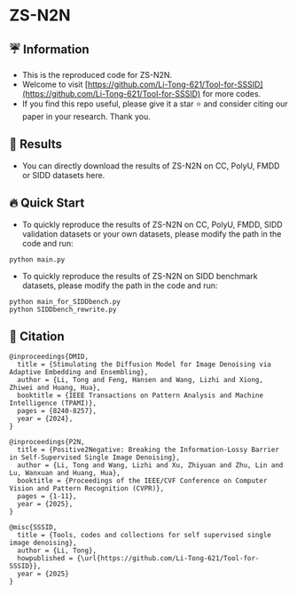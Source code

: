 # ZS-N2N

## ☔ Information
- This is the reproduced code for ZS-N2N.
- Welcome to visit [https://github.com/Li-Tong-621/Tool-for-SSSID](https://github.com/Li-Tong-621/Tool-for-SSSID) for more codes.
- If you find this repo useful, please give it a star ⭐ and consider citing our paper in your research. Thank you.

  
## 🚀 Results
- You can directly download the results of ZS-N2N on CC, PolyU, FMDD or SIDD datasets here.


## 🔥 Quick Start

- To quickly reproduce the results of ZS-N2N on CC, PolyU, FMDD, SIDD validation datasets or your own datasets, please modify the path in the code and run:
```
python main.py
```

- To quickly reproduce the results of ZS-N2N on SIDD benchmark datasets, please modify the path in the code and run:
```
python main_for_SIDDbench.py
python SIDDbench_rewrite.py
```


## 🌹 Citation


```
@inproceedings{DMID,
  title = {Stimulating the Diffusion Model for Image Denoising via Adaptive Embedding and Ensembling},
  author = {Li, Tong and Feng, Hansen and Wang, Lizhi and Xiong, Zhiwei and Huang, Hua},
  booktitle = {IEEE Transactions on Pattern Analysis and Machine Intelligence (TPAMI)},
  pages = {8240-8257},
  year = {2024},
}
```


```
@inproceedings{P2N,
  title = {Positive2Negative: Breaking the Information-Lossy Barrier in Self-Supervised Single Image Denoising},
  author = {Li, Tong and Wang, Lizhi and Xu, Zhiyuan and Zhu, Lin and Lu, Wanxuan and Huang, Hua},
  booktitle = {Proceedings of the IEEE/CVF Conference on Computer Vision and Pattern Recognition (CVPR)},
  pages = {1-11},
  year = {2025},
}
```

```
@misc{SSSID,
  title = {Tools, codes and collections for self supervised single image denoising},
  author = {Li, Tong},
  howpublished = {\url{https://github.com/Li-Tong-621/Tool-for-SSSID}},
  year = {2025}
}
```
